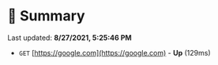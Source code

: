 # 📖 Summary
Last updated: **8/27/2021, 5:25:46 PM**

- `GET` [https://google.com](https://google.com) - **Up** (129ms)
